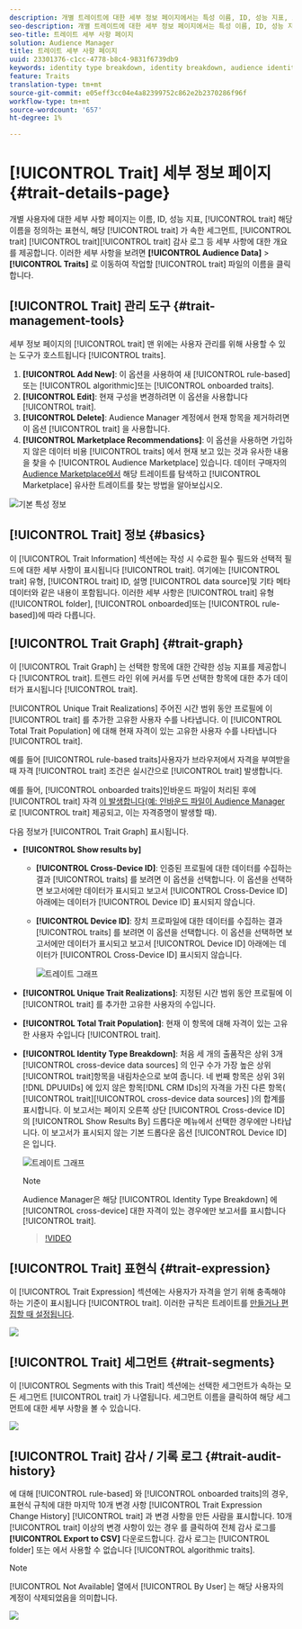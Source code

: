 ```yaml
---
description: 개별 트레이트에 대한 세부 정보 페이지에서는 특성 이름, ID, 성능 지표, 트레이트를 정의하는 표현식, 트레이트가 속한 세그먼트, 트레이트 감사 로그 등의 정보에 대한 개요를 제공합니다. 이러한 세부 사항을 보려면 대상 데이터 > 트레이트로 이동하고 작업할 트레이트의 이름을 클릭합니다.
seo-description: 개별 트레이트에 대한 세부 정보 페이지에서는 특성 이름, ID, 성능 지표, 트레이트를 정의하는 표현식, 트레이트가 속한 세그먼트, 트레이트 감사 로그 등의 정보에 대한 개요를 제공합니다. 이러한 세부 사항을 보려면 대상 데이터 > 트레이트로 이동하고 작업할 트레이트의 이름을 클릭합니다.
seo-title: 트레이트 세부 사항 페이지
solution: Audience Manager
title: 트레이트 세부 사항 페이지
uuid: 23301376-c1cc-4778-b8c4-9831f6739db9
keywords: identity type breakdown, identity breakdown, audience identity reporting, cross-device, cross-device ID, device ID
feature: Traits
translation-type: tm+mt
source-git-commit: e05eff3cc04e4a82399752c862e2b2370286f96f
workflow-type: tm+mt
source-wordcount: '657'
ht-degree: 1%

---
```



# [!UICONTROL Trait] 세부 정보 페이지 {#trait-details-page}

개별 사용자에 대한 세부 사항 페이지는 이름, ID, 성능 지표, [!UICONTROL trait] 해당 이름을 정의하는 표현식, 해당 [!UICONTROL trait] 가 속한 세그먼트, [!UICONTROL trait] [!UICONTROL trait][!UICONTROL trait] 감사 로그 등 세부 사항에 대한 개요를 제공합니다. 이러한 세부 사항을 보려면 **[!UICONTROL Audience Data]** > **[!UICONTROL Traits]** 로 이동하여 작업할 [!UICONTROL trait] 파일의 이름을 클릭합니다.

## [!UICONTROL Trait] 관리 도구 {#trait-management-tools}

세부 정보 페이지의 [!UICONTROL trait] 맨 위에는 사용자 관리를 위해 사용할 수 있는 도구가 호스트됩니다 [!UICONTROL traits].

1. **[!UICONTROL Add New]**: 이 옵션을 사용하여 새 [!UICONTROL rule-based]또는 [!UICONTROL algorithmic]또는 [!UICONTROL onboarded traits].
2. **[!UICONTROL Edit]**: 현재 구성을 변경하려면 이 옵션을 사용합니다 [!UICONTROL trait].
3. **[!UICONTROL Delete]**: Audience Manager 계정에서 현재 항목을 제거하려면 이 옵션 [!UICONTROL trait] 을 사용합니다.
4. **[!UICONTROL Marketplace Recommendations]**: 이 옵션을 사용하면 가입하지 않은 데이터 비용 [!UICONTROL traits] 에서 현재 보고 있는 것과 유사한 내용을 찾을 수 [!UICONTROL Audience Marketplace] 있습니다. 데이터 구매자의 [Audience Marketplace에서](../audience-marketplace/marketplace-data-buyers/marketplace-data-buyers.md) 해당 트레이트를 탐색하고 [!UICONTROL Marketplace] 유사한 트레이트를 찾는 방법을 알아보십시오.

![기본 특성 정보](assets/basic-trait-information.png)

## [!UICONTROL Trait] 정보 {#basics}

이 [!UICONTROL Trait Information] 섹션에는 작성 시 수료한 필수 필드와 선택적 필드에 대한 세부 사항이 표시됩니다 [!UICONTROL trait]. 여기에는 [!UICONTROL trait] 유형, [!UICONTROL trait] ID, 설명 [!UICONTROL data source]및 기타 메타데이터와 같은 내용이 포함됩니다. 이러한 세부 사항은 [!UICONTROL trait] 유형([!UICONTROL folder], [!UICONTROL onboarded]또는 [!UICONTROL rule-based])에 따라 다릅니다.

## [!UICONTROL Trait Graph] {#trait-graph}

이 [!UICONTROL Trait Graph] 는 선택한 항목에 대한 간략한 성능 지표를 제공합니다 [!UICONTROL trait]. 트렌드 라인 위에 커서를 두면 선택한 항목에 대한 추가 데이터가 표시됩니다 [!UICONTROL trait].

[!UICONTROL Unique Trait Realizations] 주어진 시간 범위 동안 프로필에 이 [!UICONTROL trait] 를 추가한 고유한 사용자 수를 나타냅니다. 이 [!UICONTROL Total Trait Population] 에 대해 현재 자격이 있는 고유한 사용자 수를 나타냅니다 [!UICONTROL trait].

예를 들어 [!UICONTROL rule-based traits]사용자가 브라우저에서 자격을 부여받을 때 자격 [!UICONTROL trait] 조건은 실시간으로 [!UICONTROL trait] 발생합니다.

예를 들어, [!UICONTROL onboarded traits]인바운드 파일이 처리된 후에 [!UICONTROL trait] 자격 [이 발생합니다(예: 인바운드 파일이 Audience Manager](../../faq/faq-inbound-data-ingestion.md) 로 [!UICONTROL trait] 제공되고, 이는 자격증명이 발생할 때).

다음 정보가 [!UICONTROL Trait Graph] 표시됩니다.

* **[!UICONTROL Show results by]**
   * **[!UICONTROL Cross-Device ID]**: 인증된 프로필에 대한 데이터를 수집하는 결과 [!UICONTROL traits] 를 보려면 이 옵션을 선택합니다. 이 옵션을 선택하면 보고서에만 데이터가 표시되고 보고서 [!UICONTROL Cross-Device ID] 아래에는 데이터가 [!UICONTROL Device ID] 표시되지 않습니다.
   * **[!UICONTROL Device ID]**: 장치 프로파일에 대한 데이터를 수집하는 결과 [!UICONTROL traits] 를 보려면 이 옵션을 선택합니다. 이 옵션을 선택하면 보고서에만 데이터가 표시되고 보고서 [!UICONTROL Device ID] 아래에는 데이터가 [!UICONTROL Cross-Device ID] 표시되지 않습니다.

      ![트레이트 그래프](assets/trait-summary.gif)

* **[!UICONTROL Unique Trait Realizations]**: 지정된 시간 범위 동안 프로필에 이 [!UICONTROL trait] 를 추가한 고유한 사용자의 수입니다.
* **[!UICONTROL Total Trait Population]**: 현재 이 항목에 대해 자격이 있는 고유한 사용자 수입니다 [!UICONTROL trait].

* **[!UICONTROL Identity Type Breakdown]**: 처음 세 개의 출품작은 상위 3개 [!UICONTROL cross-device data sources] 의 인구 수가 가장 높은 상위 [!UICONTROL trait]항목을 내림차순으로 보여 줍니다. 네 번째 항목은 상위 3위 [!DNL DPUUIDs] 에 있지 않은 항목[!DNL CRM IDs]의 자격을 가진 다른 항목( [!UICONTROL trait][!UICONTROL cross-device data sources] )의 합계를 표시합니다. 이 보고서는 페이지 오른쪽 상단 [!UICONTROL Cross-device ID] 의 [!UICONTROL Show Results By] 드롭다운 메뉴에서 선택한 경우에만 나타납니다. 이 보고서가 표시되지 않는 기본 드롭다운 옵션 [!UICONTROL Device ID]은 입니다.

   ![트레이트 그래프](assets/trait-identity.png)

   >[!NOTE]
   >
   >Audience Manager은 해당 [!UICONTROL Identity Type Breakdown] 에 [!UICONTROL cross-device] 대한 자격이 있는 경우에만 보고서를 표시합니다 [!UICONTROL trait].

   >[!VIDEO](https://video.tv.adobe.com/v/27977/)

## [!UICONTROL Trait] 표현식 {#trait-expression}

이 [!UICONTROL Trait Expression] 섹션에는 사용자가 자격을 얻기 위해 충족해야 하는 기준이 표시됩니다 [!UICONTROL trait]. 이러한 규칙은 트레이트를 [만들거나 편집할 때 설정됩니다](../../features/traits/about-trait-builder.md).

![](assets/traitExpression.png)

## [!UICONTROL Trait] 세그먼트 {#trait-segments}

이 [!UICONTROL Segments with this Trait] 섹션에는 선택한 세그먼트가 속하는 모든 세그먼트 [!UICONTROL trait] 가 나열됩니다. 세그먼트 이름을 클릭하여 해당 세그먼트에 대한 세부 사항을 볼 수 있습니다.

![](assets/traitSegments.png)

## [!UICONTROL Trait] 감사 / 기록 로그 {#trait-audit-history}

에 대해 [!UICONTROL rule-based] 와 [!UICONTROL onboarded traits]의 경우, 표현식 규칙에 대한 마지막 10개 변경 사항 [!UICONTROL Trait Expression Change History] [!UICONTROL trait] 과 변경 사항을 만든 사람을 표시합니다. 10개 [!UICONTROL trait] 이상의 변경 사항이 있는 경우 를 클릭하여 전체 감사 로그를 **[!UICONTROL Export to CSV]** 다운로드합니다. 감사 로그는 [!UICONTROL folder] 또는 에서 사용할 수 없습니다 [!UICONTROL algorithmic traits].

>[!NOTE]
>
>[!UICONTROL Not Available] 열에서 [!UICONTROL By User] 는 해당 사용자의 계정이 삭제되었음을 의미합니다.

![](assets/traitHistory.png)